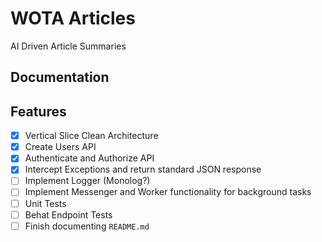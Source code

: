 # WOTA Articles

AI Driven Article Summaries

## Documentation

## Features

- [x] Vertical Slice Clean Architecture
- [x] Create Users API
- [x] Authenticate and Authorize API
- [x] Intercept Exceptions and return standard JSON response
- [ ] Implement Logger (Monolog?)
- [ ] Implement Messenger and Worker functionality for background tasks
- [ ] Unit Tests
- [ ] Behat Endpoint Tests
- [ ] Finish documenting `README.md`
